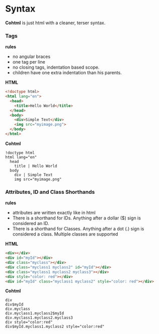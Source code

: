 # Syntax

**Cohtml** is just html with a cleaner, terser syntax.

### Tags

**rules**

* no angular braces
* one tag per line
* no closing tags, indentation based scope.
* children have one extra indentation than his parents.

**HTML**
```html
<!doctype html>
<html lang="en">
  <head>
    <title>Hello World</title>
  </head>
  <body>
    <div>Simple Text</div>
    <img src="myimage.png">
  </body>
</html>
```

**Cohtml**
```
!doctype html
html lang="en"
  head
    title | Hello World
  body
    div | Simple Text
    img src="myimage.png"
```


### Attributes, ID and Class Shorthands

**rules**

* attributes are written exactly like in html 
* There is a shorthand for IDs. Anything after a dollar ($) sign is considered an ID.
* There is a shorthand for Classes. Anything after a dot (.) sign is considered a class. Multiple classes are supported

**HTML**
```html
<div></div>
<div id="myId"></div>
<div class="myclass"></div>
<div class="myclass1 myclass2" id="myId"></div>
<div class="myclass1 myclass2 myclass3"></div>
<div style="color: red"></div>
<div id="myId" class="myclass1 myclass2" style="color: red"></div>
```

**Cohtml**
```
div
div$myId
div.myclass
div.myclass1.myclass2$myId
div.myclass1.myclass2.myclass3
div style="color:red"
div$myId.myclass1.myclass2 style="color:red"
```
